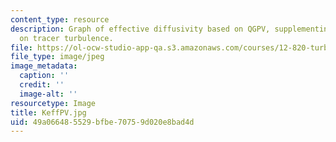 ```yaml
---
content_type: resource
description: Graph of effective diffusivity based on QGPV, supplementing the lecture
  on tracer turbulence.
file: https://ol-ocw-studio-app-qa.s3.amazonaws.com/courses/12-820-turbulence-in-the-ocean-and-atmosphere-spring-2006/49a066485529bfbe70759d020e8bad4d_KeffPV.jpg
file_type: image/jpeg
image_metadata:
  caption: ''
  credit: ''
  image-alt: ''
resourcetype: Image
title: KeffPV.jpg
uid: 49a06648-5529-bfbe-7075-9d020e8bad4d
---
```

